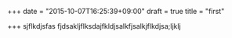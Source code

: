 +++
date = "2015-10-07T16:25:39+09:00"
draft = true
title = "first"

+++
sjflkdjsfas
fjdsakljflksdajfkldjsalkfjsalkjflkdjsa;ljklj
